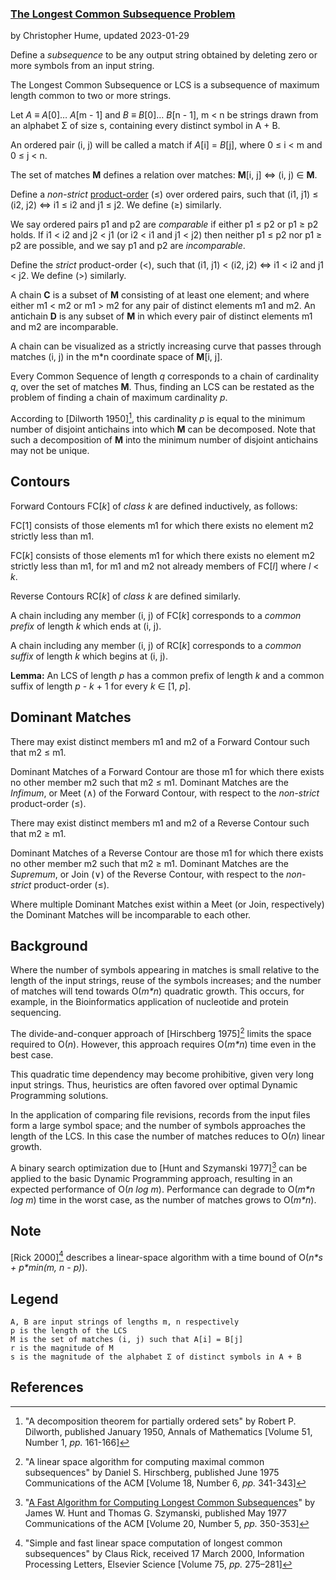 ### [The Longest Common Subsequence Problem](http://en.wikipedia.org/wiki/Longest_common_subsequence_problem)
by Christopher Hume, updated 2023-01-29

Define a *subsequence* to be any output string obtained by deleting zero or more symbols from an input string.

The Longest Common Subsequence or LCS is a subsequence of maximum length common to two or more strings.

Let *A* &equiv; *A*[0]&hellip; *A*[m - 1] and *B* &equiv; *B*[0]&hellip; *B*[n - 1], m &lt; n be strings drawn from an alphabet &Sigma; of size s, containing every distinct symbol in A + B.

An ordered pair (i, j) will be called a match if *A*[i] = *B*[j], where 0 &le; i &lt; m and 0 &le; j &lt; n.

The set of matches **M** defines a relation over matches: **M**[i, j] &hArr; (i, j) &isin; **M**.

Define a *non-strict* [product-order](https://en.wikipedia.org/wiki/Product_order) (&le;) over ordered pairs, such that (i1, j1) &le; (i2, j2) &hArr; i1 &le; i2 and j1 &le; j2.  We define (&ge;) similarly.

We say ordered pairs p1 and p2 are *comparable* if either p1 &le; p2 or p1 &ge; p2 holds.  If i1 &lt; i2 and j2 &lt; j1 (or i2 &lt; i1 and j1 &lt; j2) then neither p1 &le; p2 nor p1 &ge; p2 are possible, and we say p1 and p2 are *incomparable*.

Define the *strict* product-order (&lt;), such that (i1, j1) &lt; (i2, j2) &hArr; i1 &lt; i2 and j1 &lt; j2.  We define (&gt;) similarly.

A chain **C** is a subset of **M** consisting of at least one element; and where either m1 &lt; m2 or m1 &gt; m2 for any pair of distinct elements m1 and m2.  An antichain **D** is any subset of **M** in which every pair of distinct elements m1 and m2 are incomparable.

A chain can be visualized as a strictly increasing curve that passes through matches (i, j) in the m\*n coordinate space of **M**[i, j].

Every Common Sequence of length *q* corresponds to a chain of cardinality *q*, over the set of matches **M**.  Thus, finding an LCS can be restated as the problem of finding a chain of maximum cardinality *p*.

According to [Dilworth 1950][^1], this cardinality *p* is equal to the minimum number of disjoint antichains into which **M** can be decomposed.  Note that such a decomposition of **M** into the minimum number of disjoint antichains may not be unique.

## Contours

Forward Contours FC[*k*] of *class k* are defined inductively, as follows:

FC[1] consists of those elements m1 for which there exists no element m2 strictly less than m1.

FC[*k*] consists of those elements m1 for which there exists no element m2 strictly less than m1, for m1 and m2 not already members of FC[*l*] where *l* &lt; *k*.

Reverse Contours RC[*k*] of *class k* are defined similarly.

A chain including any member (i, j) of FC[*k*] corresponds to a *common prefix* of length *k* which ends at (i, j).

A chain including any member (i, j) of RC[*k*] corresponds to a *common suffix* of length *k* which begins at (i, j).

**Lemma:** An LCS of length *p* has a common prefix of length *k* and a common suffix of length *p* - *k* + 1 for every *k* &isin; [1, *p*].

## Dominant Matches

There may exist distinct members m1 and m2 of a Forward Contour such that m2 &le; m1.

Dominant Matches of a Forward Contour are those m1 for which there exists no other member m2 such that m2 &le; m1.  Dominant Matches are the *Infimum*, or Meet (&and;) of the Forward Contour, with respect to the *non-strict* product-order (&le;).

There may exist distinct members m1 and m2 of a Reverse Contour such that m2 &ge; m1.

Dominant Matches of a Reverse Contour are those m1 for which there exists no other member m2 such that m2 &ge; m1.  Dominant Matches are the *Supremum*, or  Join (&or;) of the Reverse Contour, with respect to the *non-strict* product-order (&le;).

Where multiple Dominant Matches exist within a Meet (or Join, respectively) the Dominant Matches will be incomparable to each other.

## Background

Where the number of symbols appearing in matches is small relative to the length of the input strings, reuse of the symbols increases; and the number of matches will tend towards O(*m\*n*) quadratic growth.  This occurs, for example, in the Bioinformatics application of nucleotide and protein sequencing.

The divide-and-conquer approach of [Hirschberg 1975][^3] limits the space required to O(*n*).  However, this approach requires O(*m\*n*) time even in the best case.

This quadratic time dependency may become prohibitive, given very long input strings.  Thus, heuristics are often favored over optimal Dynamic Programming solutions.

In the application of comparing file revisions, records from the input files form a large symbol space; and the number of symbols approaches the length of the LCS.  In this case the number of matches reduces to O(*n*) linear growth.

A binary search optimization due to [Hunt and Szymanski 1977][^5] can be applied to the basic Dynamic Programming approach, resulting in an expected performance of O(*n log m*).  Performance can degrade to O(*m\*n log m*) time in the worst case, as the number of matches grows to O(*m\*n*).

## Note

[Rick 2000][^6] describes a linear-space algorithm with a time bound of O(*n\*s + p\*min(m, n - p)*).

## Legend

    A, B are input strings of lengths m, n respectively
    p is the length of the LCS
    M is the set of matches (i, j) such that A[i] = B[j]
    r is the magnitude of M
    s is the magnitude of the alphabet Σ of distinct symbols in A + B

## References

[^1]: "A decomposition theorem for partially ordered sets"
by Robert P. Dilworth, published January 1950,
Annals of Mathematics [Volume 51, Number 1, *pp.* 161-166]

[^2]: "A New Practical Linear Space Algorithm for the Longest Common
Subsequence Problem" by Heiko Goeman and Michael Clausen,
published 2002, Kybernetika [Volume 38, Issue 1, *pp.* 45-66]

[^3]: "A linear space algorithm for computing maximal common subsequences"
by Daniel S. Hirschberg, published June 1975
Communications of the ACM [Volume 18, Number 6, *pp.* 341-343]

[^4]: "An Algorithm for Differential File Comparison"
by James W. Hunt and M. Douglas McIlroy, June 1976
Computing Science Technical Report, Bell Laboratories 41

[^5]: "[A Fast Algorithm for Computing Longest Common Subsequences](http:www.cs.bgu.ac.il/~dpaa111/wiki.files/HuntSzymanski.pdf)"
by James W. Hunt and Thomas G. Szymanski, published May 1977
Communications of the ACM [Volume 20, Number 5, *pp.* 350-353]

[^6]: "Simple and fast linear space computation of longest common subsequences"
by Claus Rick, received 17 March 2000, Information Processing Letters,
Elsevier Science [Volume 75, *pp.* 275–281]

